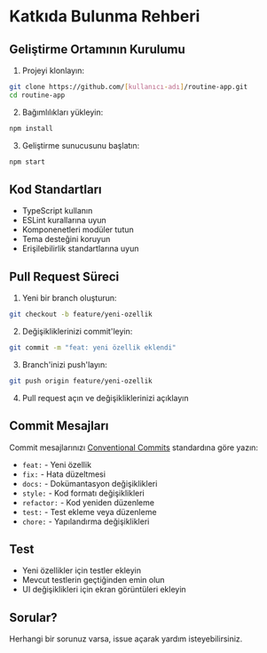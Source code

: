 # Katkıda Bulunma Rehberi

## Geliştirme Ortamının Kurulumu

1. Projeyi klonlayın:
```bash
git clone https://github.com/[kullanıcı-adı]/routine-app.git
cd routine-app
```

2. Bağımlılıkları yükleyin:
```bash
npm install
```

3. Geliştirme sunucusunu başlatın:
```bash
npm start
```

## Kod Standartları

- TypeScript kullanın
- ESLint kurallarına uyun
- Komponenetleri modüler tutun
- Tema desteğini koruyun
- Erişilebilirlik standartlarına uyun

## Pull Request Süreci

1. Yeni bir branch oluşturun:
```bash
git checkout -b feature/yeni-ozellik
```

2. Değişikliklerinizi commit'leyin:
```bash
git commit -m "feat: yeni özellik eklendi"
```

3. Branch'inizi push'layın:
```bash
git push origin feature/yeni-ozellik
```

4. Pull request açın ve değişikliklerinizi açıklayın

## Commit Mesajları

Commit mesajlarınızı [Conventional Commits](https://www.conventionalcommits.org/) standardına göre yazın:

- `feat:` - Yeni özellik
- `fix:` - Hata düzeltmesi
- `docs:` - Dokümantasyon değişiklikleri
- `style:` - Kod formatı değişiklikleri
- `refactor:` - Kod yeniden düzenleme
- `test:` - Test ekleme veya düzenleme
- `chore:` - Yapılandırma değişiklikleri

## Test

- Yeni özellikler için testler ekleyin
- Mevcut testlerin geçtiğinden emin olun
- UI değişiklikleri için ekran görüntüleri ekleyin

## Sorular?

Herhangi bir sorunuz varsa, issue açarak yardım isteyebilirsiniz. 
